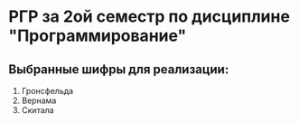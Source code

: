 # РГР за 2ой семестр по дисциплине "Программирование"

## Выбранные шифры для реализации:
1. Гронсфельда
2. Вернама
3. Скитала
